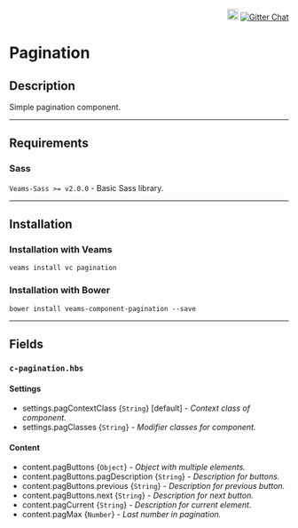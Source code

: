 <p align="right">
    <a href="https://badge.fury.io/bo/veams-component-pagination"><img src="https://badge.fury.io/bo/veams-component-pagination.svg" alt="Bower version" height="20"></a>
    <a href="https://gitter.im/Sebastian-Fitzner/Veams?utm_source=badge&utm_medium=badge&utm_campaign=pr-badge"><img src="https://badges.gitter.im/Sebastian-Fitzner/Veams.svg" alt="Gitter Chat" /></a>
</p>

# Pagination

## Description

Simple pagination component.

-----------

## Requirements

### Sass
`Veams-Sass >= v2.0.0` - Basic Sass library.

-----------

## Installation

### Installation with Veams

`veams install vc pagination`

### Installation with Bower

`bower install veams-component-pagination --save`

-----------

## Fields

### `c-pagination.hbs`

#### Settings
- settings.pagContextClass {`String`} [default] - _Context class of component._
- settings.pagClasses {`String`} - _Modifier classes for component._

#### Content
- content.pagButtons {`Object`} - _Object with multiple elements._
- content.pagButtons.pagDescription {`String`} - _Description for buttons._
- content.pagButtons.previous {`String`} - _Description for previous button._
- content.pagButtons.next {`String`} - _Description for next button._
- content.pagCurrent {`String`} - _Description for current element._
- content.pagMax {`Number`} - _Last number in pagination._